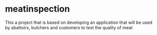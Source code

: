 # meatinspection
This a project that is based on developing an application that will be used by abattoirs, butchers and customers to test the quality of meat
